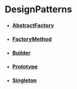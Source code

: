 # DesignPatterns

* ### [AbstractFactory](https://github.com/Justdek-code/DesignPatterns/tree/master/AbstractFactory)
* ### [FactoryMethod](https://github.com/Justdek-code/DesignPatterns/tree/master/FactoryMethod)
* ### [Builder](https://github.com/Justdek-code/DesignPatterns/tree/master/Builder)
* ### [Prototype](https://github.com/Justdek-code/DesignPatterns/tree/master/Prototype)
* ### [Singleton](https://github.com/Justdek-code/DesignPatterns/tree/master/Singleton)
